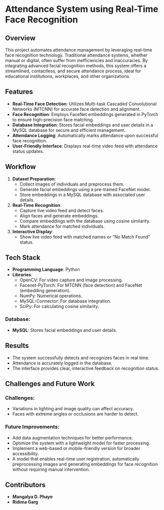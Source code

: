 # Attendance System using Real-Time Face Recognition 

## Overview
This project automates attendance management by leveraging real-time face recognition technology. Traditional attendance systems, whether manual or digital, often suffer from inefficiencies and inaccuracies. By integrating advanced facial recognition methods, this system offers a streamlined, contactless, and secure attendance process, ideal for educational institutions, workplaces, and other organizations.

## Features
- **Real-Time Face Detection**: Utilizes Multi-task Cascaded Convolutional Networks (MTCNN) for accurate face detection and alignment.
- **Face Recognition**: Employs FaceNet embeddings generated in PyTorch to ensure high-precision face matching.
- **Database Integration**: Stores facial embeddings and user details in a MySQL database for secure and efficient management.
- **Attendance Logging**: Automatically marks attendance upon successful face recognition.
- **User-Friendly Interface**: Displays real-time video feed with attendance status updates.

## Workflow
1. **Dataset Preparation**:
   - Collect images of individuals and preprocess them.
   - Generate facial embeddings using a pre-trained FaceNet model.
   - Store embeddings in a MySQL database with associated user details.
2. **Real-Time Recognition**:
   - Capture live video feed and detect faces.
   - Align faces and generate embeddings.
   - Compare embeddings with the database using cosine similarity.
   - Mark attendance for matched individuals.
3. **Interactive Display**:
   - Show live video feed with matched names or "No Match Found" status.

## Tech Stack
- **Programming Language**: Python
- **Libraries**:
  - OpenCV: For video capture and image processing.
  - Facenet-PyTorch: For MTCNN (face detection) and FaceNet (embedding generation).
  - NumPy: Numerical operations.
  - MySQL-Connector: For database integration.
  - SciPy: For calculating cosine similarity.

### Database:
- **MySQL**: Stores facial embeddings and user details.

## Results
- The system successfully detects and recognizes faces in real time.
- Attendance is accurately logged in the database.
- The interface provides clear, interactive feedback on recognition status.

## Challenges and Future Work
### Challenges:
- Variations in lighting and image quality can affect accuracy.
- Faces with extreme angles or occlusions are harder to detect.

### Future Improvements:
- Add data augmentation techniques for better performance.
- Optimize the system with a lightweight model for faster processing.
- Implement a web-based or mobile-friendly version for broader accessibility.
- A model that enables real-time user registration, automatically preprocessing images and generating embeddings for face recognition without requiring manual intervention.

## Contributors
- **Mangalya D. Phaye**
- **Ridima Garg**


